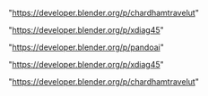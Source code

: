 "https://developer.blender.org/p/chardhamtravelut"

"https://developer.blender.org/p/xdiag45"

"https://developer.blender.org/p/pandoai"

 
"https://developer.blender.org/p/xdiag45"


"https://developer.blender.org/p/chardhamtravelut"


 
